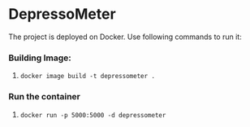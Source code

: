 # DepressoMeter  


The project is deployed on Docker. Use following commands to run it:  

### Building Image:  

1. ```docker image build -t depressometer .```  

### Run the container  

1. ```docker run -p 5000:5000 -d depressometer```  
